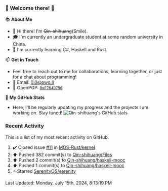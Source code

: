 ### 🌟 Welcome there! 🌟

📚 **About Me**
- 👋 Hi there! I'm ~~Qin-shihuang~~(Smile).
- 🎓 I'm currently an undergraduate student at some random university in China.
- 🌱 I'm currently learning C#, Haskell and Rust.

📫 **Get in Touch**
- Feel free to reach out to me for collaborations, learning together, or just for a chat about programming!
- 📩 Email: 0.0@owo.li
- 🔑 OpenPGP: [`0xF764D796`](https://keys.openpgp.org/vks/v1/by-fingerprint/99D5AF94A1585E16E14895EFBF6C0BF4F764D796)


📝 **My GitHub Stats**
- Here, I'll be regularly updating my progress and the projects I am working on. Stay tuned!
![Qin-shihuang's GitHub stats](https://github-readme-stats.vercel.app/api?username=Qin-shihuang&show_icons=true)

### Recent Activity

This is a list of my most recent activity on GitHub.

<!--RECENT_ACTIVITY:start-->
1. ✔️ Closed issue [#11](https://github.com/MOS-Rust/kernel/issues/11) in [MOS-Rust/kernel](https://github.com/MOS-Rust/kernel)<br>
2. ⬆️ Pushed 382 commit(s) to [Qin-shihuang/Files](https://github.com/Qin-shihuang/Files)<br>
3. ⬆️ Pushed 2 commit(s) to [Qin-shihuang/haskell-mooc](https://github.com/Qin-shihuang/haskell-mooc)<br>
4. ⬆️ Pushed 1 commit(s) to [Qin-shihuang/haskell-mooc](https://github.com/Qin-shihuang/haskell-mooc)<br>
5. ⭐ Starred [SerenityOS/serenity](https://github.com/SerenityOS/serenity)<br>
<!--RECENT_ACTIVITY:end-->

<!--RECENT_ACTIVITY:last_update-->
Last Updated: Monday, July 15th, 2024, 8:13:19 PM
<!--RECENT_ACTIVITY:last_update_end-->
